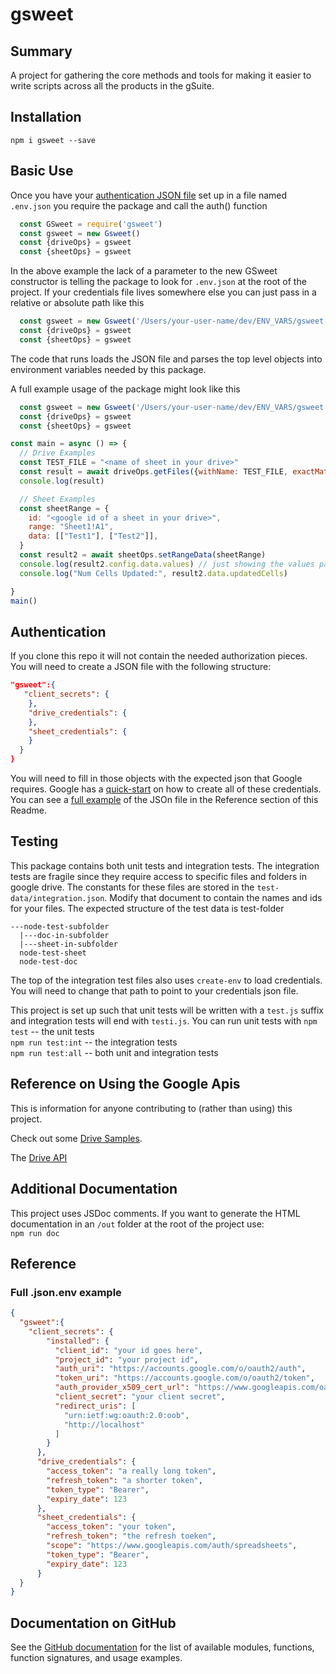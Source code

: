 # gsweet

## Summary

A project for gathering the core methods and tools for making it easier to write scripts across all the products in the gSuite.  

## Installation 

`npm i gsweet --save`  

## Basic Use

Once you have your [authentication JSON  file](#Authentication)  set up in a file named `.env.json`  you require the package and call the auth() function

```javascript
  const GSweet = require('gsweet')
  const gsweet = new Gsweet()
  const {driveOps} = gsweet
  const {sheetOps} = gsweet
```

In the above example the lack of a parameter to the new GSweet constructor is telling the package to look for `.env.json` at the root of the project. If your credentials file lives somewhere else you can just pass in a relative or absolute path like this

```javascript
  const gsweet = new Gsweet('/Users/your-user-name/dev/ENV_VARS/gsweet.env.json')
  const {driveOps} = gsweet
  const {sheetOps} = gsweet
```

The code that runs loads the JSON file and parses the top level objects into environment variables needed by this package.  

A full example usage of the package might look like this

```javascript
  const gsweet = new Gsweet('/Users/your-user-name/dev/ENV_VARS/gsweet.env.json')
  const {driveOps} = gsweet
  const {sheetOps} = gsweet

const main = async () => { 
  // Drive Examples
  const TEST_FILE = "<name of sheet in your drive>"
  const result = await driveOps.getFiles({withName: TEST_FILE, exactMatch: true})
  console.log(result)

  // Sheet Examples
  const sheetRange = {
    id: "<google id of a sheet in your drive>",
    range: "Sheet1!A1",
    data: [["Test1"], ["Test2"]],
  }
  const result2 = await sheetOps.setRangeData(sheetRange)
  console.log(result2.config.data.values) // just showing the values passed in
  console.log("Num Cells Updated:", result2.data.updatedCells)

}
main()
```

## Authentication

If you clone this repo it will not contain the needed authorization pieces. You will need to create a JSON file with the following structure:

```JSON
"gsweet":{
   "client_secrets": {
    },
    "drive_credentials": {
    },
    "sheet_credentials": {
    }
  }
}
```

You will need to fill in those objects with the expected json that Google requires.  Google has a [quick-start](https://developers.google.com/sheets/api/quickstart/nodejs) on how to create all of these credentials. You can see a [full example](#Full-.json.env-example) of the JSOn file in the Reference section of this Readme.

## Testing

This package contains both unit tests and integration tests. The integration tests are fragile since they require access to specific files and folders in google drive. The constants for these files are stored in the `test-data/integration.json`. Modify that document to contain the names and ids for your files. The expected structure of the test data is
test-folder

```
---node-test-subfolder
  |---doc-in-subfolder
  |---sheet-in-subfolder
  node-test-sheet
  node-test-doc
```

The top of the integration test files also uses `create-env` to load credentials. You will need to change that path to point to your credentials json file.

This project is set up such that unit tests will be written with a `test.js` suffix and integration tests will end with `testi.js`. You can run unit tests with 
`npm test` -- the unit tests  
`npm run test:int` -- the integration tests  
`npm run test:all` -- both unit and integration tests

## Reference on Using the Google Apis

This is information for anyone contributing to (rather than using) this project.

Check out some [Drive Samples](https://github.com/googleapis/google-api-nodejs-client/tree/master/samples/drive).  

The [Drive API](https://developers.google.com/drive/api/v3/folder)  

## Additional Documentation

This project uses JSDoc comments. If you want to generate the HTML documentation in an `/out` folder at the root of the project use:  
`npm run doc`

## Reference

### Full .json.env example 

```JSON
{
  "gsweet":{
    "client_secrets": {
        "installed": {
          "client_id": "your id goes here",
          "project_id": "your project id",
          "auth_uri": "https://accounts.google.com/o/oauth2/auth",
          "token_uri": "https://accounts.google.com/o/oauth2/token",
          "auth_provider_x509_cert_url": "https://www.googleapis.com/oauth2/v1/certs",
          "client_secret": "your client secret",
          "redirect_uris": [
            "urn:ietf:wg:oauth:2.0:oob",
            "http://localhost"
          ]
        }
      },
      "drive_credentials": {
        "access_token": "a really long token",
        "refresh_token": "a shorter token",
        "token_type": "Bearer",
        "expiry_date": 123
      },
      "sheet_credentials": {
        "access_token": "your token",
        "refresh_token": "the refresh toeken",
        "scope": "https://www.googleapis.com/auth/spreadsheets",
        "token_type": "Bearer",
        "expiry_date": 123
      }
  }
}
```

## Documentation on GitHub

See the [GitHub documentation](https://htmlpreview.github.io/?https://github.com/pluralsight/gsweet/blob/master/documentation/index.html) for the list of available modules, functions, function signatures, and usage examples.